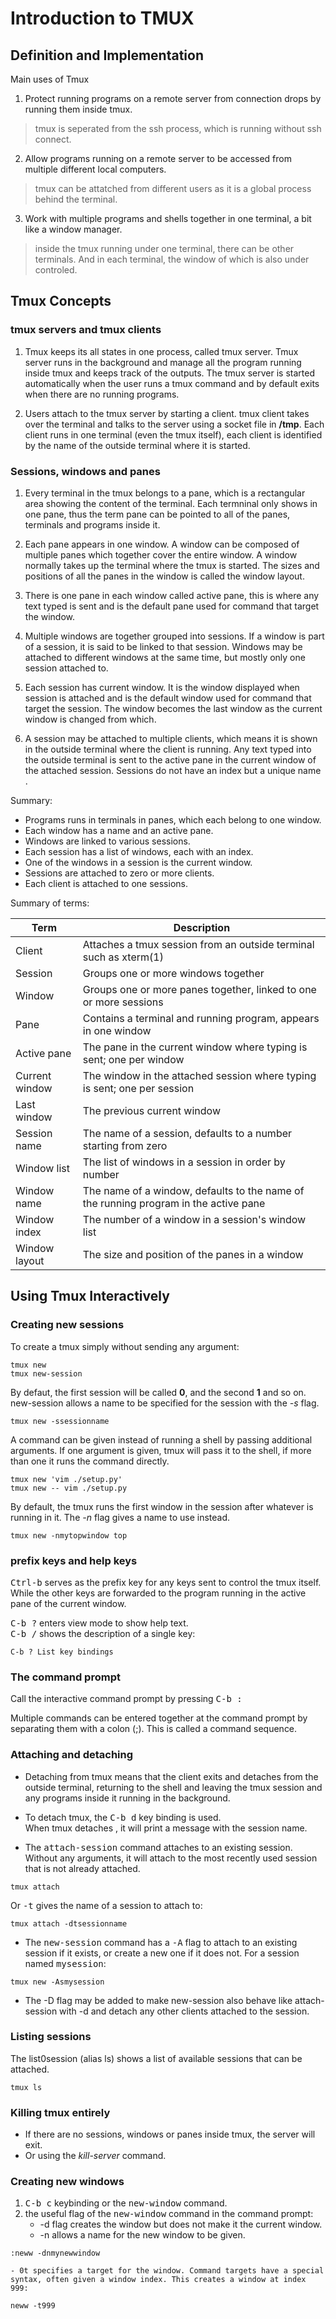 # Introduction to TMUX #

## Definition and Implementation ##

Main uses of Tmux

1. Protect running programs on a remote server from connection drops by running them inside tmux.  
> tmux is seperated from the ssh process, which is running without ssh connect.

2. Allow programs running on a remote server to be accessed from multiple different local computers.  
> tmux can be attatched from different users as it is a global process behind the terminal.

3. Work with multiple programs and shells together in one terminal, a bit like a window manager.  
> inside the tmux running under one terminal, there can be other terminals. And in each terminal, the window of which is also under controled.

## Tmux Concepts ##
### tmux servers and tmux clients ###

1. Tmux keeps its all states in one process, called tmux server. Tmux server runs in the background and manage all the program running inside tmux and keeps track of the outputs. The tmux server is started automatically when the user runs a tmux command and by default exits when there are no running programs.

2. Users attach to the tmux server by starting a client. tmux client takes over the terminal and talks to the server using a socket file in **/tmp**. Each client runs in one terminal (even the tmux itself), each client is identified by the name of the outside terminal where it is started.

### Sessions, windows and panes ###

1. Every terminal in the tmux belongs to a pane, which is a rectangular area showing the content of the terminal. Each termninal only shows in one pane, thus the term pane can be pointed to all of the panes, terminals and programs inside it. 

2. Each pane appears in one window. A window can be composed of multiple panes which together cover the entire window. A window normally takes up the terminal where the tmux is started. The sizes and positions of all the panes in the window is called the window layout. 

3. There is one pane in each window called active pane, this is where any text typed is sent and is the default pane used for command that target the window.

4. Multiple windows are together grouped into sessions. If a window is part of a session, it is said to be linked to that session. Windows may be attached to different windows at the same time, but mostly only one session attached to. 

5. Each session has current window. It is the window displayed when session is attached and is the default window used for command that target the session. The window becomes the last window as the current window is changed from which.

6. A session may be attached to multiple clients, which means it is shown in the outside terminal where the client is running. Any text typed into the outside terminal is sent to the active pane in the current window of the attached session. Sessions do not have an index but a unique name .

Summary: 
- Programs runs in terminals in panes, which each belong to one window. 
- Each window has a name and an active pane.
- Windows are linked to various sessions.
- Each session has a list of windows, each with an index.
- One of the windows in a session is the current window.
- Sessions are attached to zero or more clients.
- Each client is attached to one sessions.

Summary of terms:

| Term           | Description                                                                          |
|----------------|--------------------------------------------------------------------------------------|
| Client         | Attaches a tmux session from an outside terminal such as xterm(1)                    |
| Session        | Groups one or more windows together                                                  |
| Window         | Groups one or more panes together, linked to one or more sessions                    |
| Pane           | Contains a terminal and running program, appears in one window                       |
| Active pane    | The pane in the current window where typing is sent; one per window                  |
| Current window | The window in the attached session where typing is sent; one per session             |
| Last window    | The previous current window                                                          |
| Session name   | The name of a session, defaults to a number starting from zero                       |
| Window list    | The list of windows in a session in order by number                                  |
| Window name    | The name of a window, defaults to the name of the running program in the active pane |
| Window index   | The number of a window in a session's window list                                    |
| Window layout  | The size and position of the panes in a window                                       |

## Using Tmux Interactively ##

### Creating new sessions ###

To create a tmux simply without sending any argument:
```
tmux new
tmux new-session
```

By defaut, the first session will be called **0**, and the second **1** and so on. new-session allows a name to be specified for the session with the *-s* flag.
```
tmux new -ssessionname
```

A command can be given instead of running a shell by passing additional arguments. If one argument is given, tmux will pass it to the shell, if more than one it runs the command directly.
```
tmux new 'vim ./setup.py'
tmux new -- vim ./setup.py
```

By default, the tmux runs the first window in the session after whatever is running in it. The *-n* flag gives a name to use instead.
```
tmux new -nmytopwindow top
```

### prefix keys and help keys
<kbd>Ctrl-b</kbd> serves as the prefix key for any keys sent to control the tmux itself. While the other keys are forwarded to the program running in the active pane of the current window.

<kbd>C-b ?</kbd> enters view mode to show help text.  
<kbd>C-b /</kbd> shows the description of a single key:  
```
C-b ? List key bindings
```

### The command prompt

Call the interactive command prompt by pressing <kbd>C-b :</kbd>

Multiple commands can be entered together at the command prompt by separating them with a colon (;). This is called a command sequence.

### Attaching and detaching

- Detaching from tmux means that the client exits and detaches from the outside terminal, returning to the shell and leaving the tmux session and any programs inside it running in the background. 

- To detach tmux, the <kbd>C-b d</kbd> key binding is used.  
When tmux detaches , it will print a message with the session name.  

- The <kbd>attach-session</kbd> command attaches to an existing session. Without any arguments, it will attach to the most recently used session that is not already attached.

```
tmux attach
```

Or <kbd>-t</kbd> gives the name of a session to attach to:
```
tmux attach -dtsessionname
```

- The <kbd>new-session</kbd> command has a <kbd>-A</kbd> flag to attach to an existing session if it exists, or create a new one if it does not. For a session named <kbd>mysession</kbd>:  
```
tmux new -Asmysession
```

- The -D flag may be added to make new-session also behave like attach-session with -d and detach any other clients attached to the session.

### Listing sessions ###
The list0session (alias ls) shows a list of available sessions that can be attached.
```
tmux ls
```

### Killing tmux entirely ###
- If there are no sessions, windows or panes inside tmux, the server will exit.
- Or using the *kill-server* command.

### Creating new windows ###
1. <kbd>C-b c</kbd> keybinding or the <kbd>new-window</kbd> command.
2. the useful flag of the <kbd>new-window</kbd> command in the command prompt:
    - -d flag creates the window but does not make it the current window.
    - -n allows a name for the new window to be given. 
```
:neww -dnmynewwindow
```
    - 0t specifies a target for the window. Command targets have a special syntax, often given a window index. This creates a window at index 999:
```
neww -t999
```

